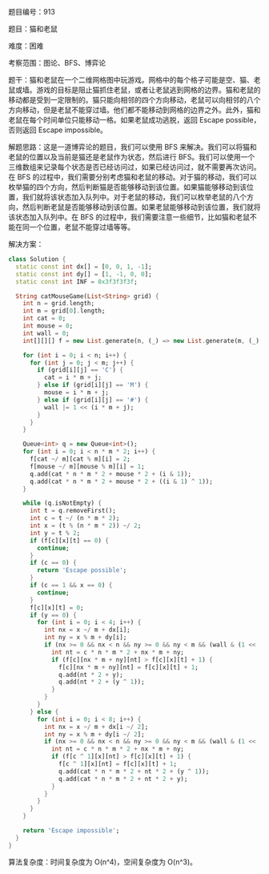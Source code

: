 题目编号：913

题目：猫和老鼠

难度：困难

考察范围：图论、BFS、博弈论

题干：猫和老鼠在一个二维网格图中玩游戏。网格中的每个格子可能是空、猫、老鼠或墙。游戏的目标是阻止猫抓住老鼠，或者让老鼠逃到网格的边界。猫和老鼠的移动都是受到一定限制的。猫只能向相邻的四个方向移动，老鼠可以向相邻的八个方向移动，但是老鼠不能穿过墙。他们都不能移动到网格的边界之外。此外，猫和老鼠在每个时间单位只能移动一格。如果老鼠成功逃脱，返回 Escape possible，否则返回 Escape impossible。

解题思路：这是一道博弈论的题目，我们可以使用 BFS 来解决。我们可以将猫和老鼠的位置以及当前是猫还是老鼠作为状态，然后进行 BFS。我们可以使用一个三维数组来记录每个状态是否已经访问过，如果已经访问过，就不需要再次访问。在 BFS 的过程中，我们需要分别考虑猫和老鼠的移动。对于猫的移动，我们可以枚举猫的四个方向，然后判断猫是否能够移动到该位置。如果猫能够移动到该位置，我们就将该状态加入队列中。对于老鼠的移动，我们可以枚举老鼠的八个方向，然后判断老鼠是否能够移动到该位置。如果老鼠能够移动到该位置，我们就将该状态加入队列中。在 BFS 的过程中，我们需要注意一些细节，比如猫和老鼠不能在同一个位置，老鼠不能穿过墙等等。

解决方案：

```dart
class Solution {
  static const int dx[] = [0, 0, 1, -1];
  static const int dy[] = [1, -1, 0, 0];
  static const int INF = 0x3f3f3f3f;

  String catMouseGame(List<String> grid) {
    int n = grid.length;
    int m = grid[0].length;
    int cat = 0;
    int mouse = 0;
    int wall = 0;
    int[][][] f = new List.generate(n, (_) => new List.generate(m, (_) => new List.filled(n * m * 2, INF)));

    for (int i = 0; i < n; i++) {
      for (int j = 0; j < m; j++) {
        if (grid[i][j] == 'C') {
          cat = i * m + j;
        } else if (grid[i][j] == 'M') {
          mouse = i * m + j;
        } else if (grid[i][j] == '#') {
          wall |= 1 << (i * m + j);
        }
      }
    }

    Queue<int> q = new Queue<int>();
    for (int i = 0; i < n * m * 2; i++) {
      f[cat ~/ m][cat % m][i] = 2;
      f[mouse ~/ m][mouse % m][i] = 1;
      q.add(cat * n * m * 2 + mouse * 2 + (i & 1));
      q.add(cat * n * m * 2 + mouse * 2 + ((i & 1) ^ 1));
    }

    while (q.isNotEmpty) {
      int t = q.removeFirst();
      int c = t ~/ (n * m * 2);
      int x = (t % (n * m * 2)) ~/ 2;
      int y = t % 2;
      if (f[c][x][t] == 0) {
        continue;
      }
      if (c == 0) {
        return 'Escape possible';
      }
      if (c == 1 && x == 0) {
        continue;
      }
      f[c][x][t] = 0;
      if (y == 0) {
        for (int i = 0; i < 4; i++) {
          int nx = x ~/ m + dx[i];
          int ny = x % m + dy[i];
          if (nx >= 0 && nx < n && ny >= 0 && ny < m && (wall & (1 << (nx * m + ny))) == 0) {
            int nt = c * n * m * 2 + nx * m + ny;
            if (f[c][nx * m + ny][nt] > f[c][x][t] + 1) {
              f[c][nx * m + ny][nt] = f[c][x][t] + 1;
              q.add(nt * 2 + y);
              q.add(nt * 2 + (y ^ 1));
            }
          }
        }
      } else {
        for (int i = 0; i < 8; i++) {
          int nx = x ~/ m + dx[i ~/ 2];
          int ny = x % m + dy[i ~/ 2];
          if (nx >= 0 && nx < n && ny >= 0 && ny < m && (wall & (1 << (nx * m + ny))) == 0) {
            int nt = c * n * m * 2 + nx * m + ny;
            if (f[c ^ 1][x][nt] > f[c][x][t] + 1) {
              f[c ^ 1][x][nt] = f[c][x][t] + 1;
              q.add(cat * n * m * 2 + nt * 2 + (y ^ 1));
              q.add(cat * n * m * 2 + nt * 2 + y);
            }
          }
        }
      }
    }

    return 'Escape impossible';
  }
}
```

算法复杂度：时间复杂度为 O(n^4)，空间复杂度为 O(n^3)。